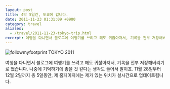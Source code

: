 ```yaml
---
layout: post
title: 4박 5일간, 도쿄에 갑니다.
date: 2011-11-23 01:31:09 +0900
category: travel
aliases:
  - /travel/2011-11-23-tokyo-trip.html
excerpt: 여행을 다니면서 블로그에 여행기를 쓰려고 해도 귀찮아져서, 기록을 전부 저장해버리기로 했습니다.
---
```


![followmyfootprint TOKYO 2011](https://simplist.cdn.sapbox.me/2011-11-23-tokyo-trip.png)

여행을 다니면서 블로그에 여행기를 쓰려고 해도 귀찮아져서, 기록을 전부 저장해버리기로 했습니다. 나중에 기억하기에 좋을 것 같다는 생각도 들어서 말이죠. 11월 28일부터 12월 2일까지 총 5일동안, 제 홈페이지에는 제가 있는 위치가 실시간으로 업데이트됩니다.